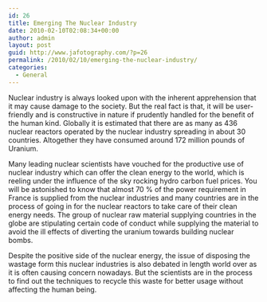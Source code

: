 ```yaml
---
id: 26
title: Emerging The Nuclear Industry
date: 2010-02-10T02:08:34+00:00
author: admin
layout: post
guid: http://www.jafotography.com/?p=26
permalink: /2010/02/10/emerging-the-nuclear-industry/
categories:
  - General
---
```

Nuclear industry is always looked upon with the inherent apprehension that it may cause damage to the society. But the real fact is that, it will be user-friendly and is constructive in nature if prudently handled for the benefit of the human kind. Globally it is estimated that there are as many as 436 nuclear reactors operated by the nuclear industry spreading in about 30 countries. Altogether they have consumed around 172 million pounds of Uranium.

Many leading nuclear scientists have vouched for the productive use of nuclear industry which can offer the clean energy to the world, which is reeling under the influence of the sky rocking hydro carbon fuel prices. You will be astonished to know that almost 70 % of the power requirement in France is supplied from the nuclear industries and many countries are in the process of going in for the nuclear reactors to take care of their clean energy needs. The group of nuclear raw material supplying countries in the globe are stipulating certain code of conduct while supplying the material to avoid the ill effects of diverting the uranium towards building nuclear bombs.

Despite the positive side of the nuclear energy, the issue of disposing the wastage form this nuclear industries is also debated in length world over as it is often causing concern nowadays. But the scientists are in the process to find out the techniques to recycle this waste for better usage without affecting the human being.